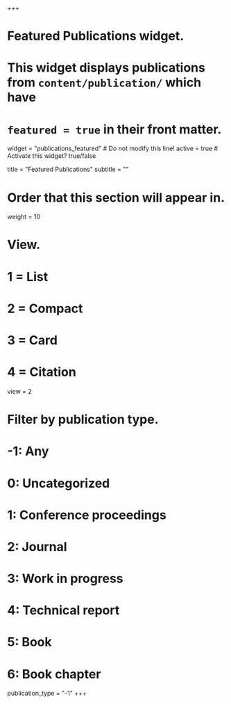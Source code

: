 +++
# Featured Publications widget.
# This widget displays publications from `content/publication/` which have
# `featured = true` in their front matter.
widget = "publications_featured"  # Do not modify this line!
active = true  # Activate this widget? true/false

title = "Featured Publications"
subtitle = ""

# Order that this section will appear in.
weight = 10

# View.
#   1 = List
#   2 = Compact
#   3 = Card
#   4 = Citation
view = 2

# Filter by publication type.
# -1: Any
#  0: Uncategorized
#  1: Conference proceedings
#  2: Journal
#  3: Work in progress
#  4: Technical report
#  5: Book
#  6: Book chapter
publication_type = "-1"
+++
